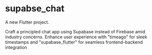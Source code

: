 # supabse_chat

A new Flutter project.

Craft a principled chat app using Supabase instead of Firebase amid industry concerns.
Enhance user experience with "timeago" for sleek timestamps and "supabase_flutter" for
seamless frontend-backend integration